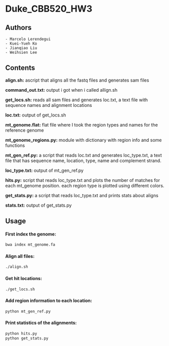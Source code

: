 # Duke_CBB520_HW3

## Authors
    - Marcelo Lerendegui
    - Kuei-Yueh Ko
    - Jianqiao Liu
    - Weihsien Lee

## Contents
**align.sh:**
    ascript that aligns all the fastq files and generates sam files

**command_out.txt:**
    output i got when i called allign.sh

**get_locs.sh:**
    reads all sam files and generates loc.txt, a text file
    with sequence names and alignment locations

**loc.txt:**
    output of get_locs.sh

**mt_genome.flat:**
    flat file where I took the region types and names for the
    reference genome

**mt_genome_regions.py:**
    module with dictionary with region info and some functions

**mt_gen_ref.py:**
    a script that reads loc.txt and generates loc_type.txt, a text
    file that has sequence name, location, type, name and
    complement strand.

**loc_type.txt:**
    output of mt_gen_ref.py

**hits.py:**
    script that reads loc_type.txt and plots the number of matches
    for each mt_genome position. each region type is plotted using
    different colors.

**get_stats.py:**
    a script that reads loc_type.txt and prints stats about aligns

**stats.txt:**
    output of get_stats.py

## Usage

#### First index the genome:

```sh
bwa index mt_genome.fa
```

#### Align all files:

```sh
./align.sh
```

#### Get hit locations:

```sh
./get_locs.sh
```

#### Add region information to each location:

```sh
python mt_gen_ref.py
```

#### Print statistics of the alignments:

```sh
python hits.py
python get_stats.py
```